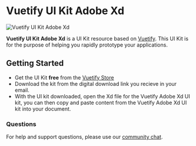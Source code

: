 # Vuetify UI Kit Adobe Xd
![Vuetify UI Kit Adobe Xd](https://imgix.cosmicjs.com/448753c0-a5e7-11eb-9598-a34ff049cb1e-Frame-7.png)

**Vuetify UI Kit Adobe Xd** is a UI Kit resource based on [Vuetify](https://vuetifyjs.com/en/). This UI Kit is for the purpose of helping you rapidly prototype your applications.

## Getting Started

- Get the UI Kit **free** from the [Vuetify Store](https://store.vuetifyjs.com/products/vuetify-ui-kit-adobe-xd)
- Download the kit from the digital download link you recieve in your email.
- With the UI kit downloaded, open the Xd file for the Vuetify Adobe Xd UI kit, you can then copy and paste content from the Vuetify Adobe Xd UI kit into your document.

### Questions

For help and support questions, please use our [community chat](https://community.vuetifyjs.com).